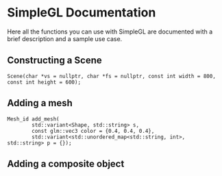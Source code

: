 # SimpleGL Documentation

Here all the functions you can use with SimpleGL are documented with a brief description and a sample use case.

## Constructing a Scene
```
Scene(char *vs = nullptr, char *fs = nullptr, const int width = 800, const int height = 600);
```

## Adding a mesh
```
Mesh_id add_mesh(
        std::variant<Shape, std::string> s, 
        const glm::vec3 color = {0.4, 0.4, 0.4}, 
        std::variant<std::unordered_map<std::string, int>, std::string> p = {});
```

## Adding a composite object